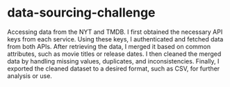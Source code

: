 # data-sourcing-challenge
Accessing data from the NYT and TMDB.
I first obtained the necessary API keys from each service.
Using these keys, I authenticated and fetched data from both APIs. 
After retrieving the data, I merged it based on common attributes, such as movie titles or release dates. 
I then cleaned the merged data by handling missing values, duplicates, and inconsistencies. 
Finally, I exported the cleaned dataset to a desired format, such as CSV, for further analysis or use.







